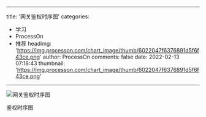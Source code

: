 
---
title: '网关鉴权时序图'
categories: 
 - 学习
 - ProcessOn
 - 推荐
headimg: 'https://img.processon.com/chart_image/thumb/6022047f6376891d5f6f43ce.png'
author: ProcessOn
comments: false
date: 2022-02-13 07:18:43
thumbnail: 'https://img.processon.com/chart_image/thumb/6022047f6376891d5f6f43ce.png'
---

<div>   
<img class="thumb" alt="网关鉴权时序图" src="https://img.processon.com/chart_image/thumb/6022047f6376891d5f6f43ce.png" referrerpolicy="no-referrer">
<p>鉴权时序图</p>  
</div>
            